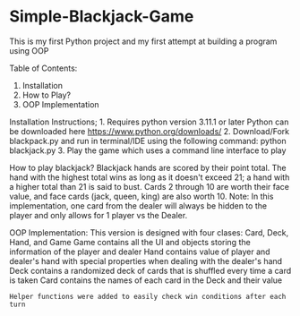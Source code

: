 # Simple-Blackjack-Game
This is my first Python project  and my first attempt at building a program using OOP

Table of Contents:
1. Installation
2. How to Play?
3. OOP Implementation

Installation Instructions;
    1. Requires python version 3.11.1 or later
        Python can be downloaded here https://www.python.org/downloads/
    2. Download/Fork blackpack.py and run in terminal/IDE using the     following command:
        python blackjack.py
    3. Play the game which uses a command line interface to play

How to play blackjack?
    Blackjack hands are scored by their point total. 
    The hand with the highest total wins as long as it doesn't exceed 21; a hand with a higher total than 21 is said to bust. Cards 2 through 10 are worth their face value, and face cards (jack, queen, king) are also worth 10.
    Note: In this implementation, one card from the dealer will always be hidden to the player and only allows for 1 player vs the Dealer.

OOP Implementation:
    This version is designed with four clases: Card, Deck, Hand, and Game
    Game contains all the UI and objects storing the information of the player and dealer
    Hand contains value of player and dealer's hand with special properties when dealing with the dealer's hand
    Deck contains a randomized deck of cards that is shuffled every time a card is taken
    Card contains the names of each card in the Deck and their value

    Helper functions were added to easily check win conditions after each turn